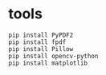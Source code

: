 # tools


```
pip install PyPDF2
pip install fpdf
pip install Pillow
pip install opencv-python
pip install matplotlib

```




